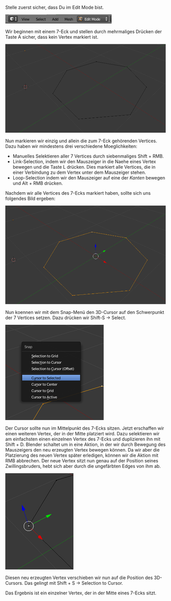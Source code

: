 Stelle zuerst sicher, dass Du im Edit Mode bist.

![](img/editmode.png)

Wir beginnen mit einem 7-Eck und stellen durch mehrmaliges Drücken der Taste A sicher, dass kein Vertex markiert ist.

![](img/7gon-unselected.png)

Nun markieren wir einzig und allein die zum 7-Eck gehörenden Vertices. Dazu haben wir mindestens drei verschiedene Moeglichkeiten:

* Manuelles Selektieren aller 7 Vertices durch siebenmaliges Shift + RMB.
* Link-Selection, indem wir den Mauszeiger in die Naehe eines Vertex bewegen und die Taste L drücken. Dies markiert alle Vertices, die in einer Verbindung zu dem Vertex unter dem Mauszeiger stehen. 
* Loop-Selection indem wir den Mauszeiger auf eine der _Kanten_ bewegen und Alt + RMB drücken.

Nachdem wir alle Vertices des 7-Ecks markiert haben, sollte sich uns folgendes Bild ergeben:

![](img/7gon-selected.png)

Nun koennen wir mit dem Snap-Menü den 3D-Cursor auf den Schwerpunkt der 7 Vertices setzen. Dazu drücken wir Shift-S -> Select.

![](img/snap-cursor-to-s.png)

Der Cursor sollte nun im Mittelpunkt des 7-Ecks sitzen. Jetzt erschaffen wir einen weiteren Vertex, der in der Mitte platziert wird. Dazu selektieren wir am einfachsten einen einzelnen Vertex des 7-Ecks und duplizieren ihn mit Shift + D. Blender schaltet um in eine Aktion, in der wir durch Bewegung des Mauszeigers den neu erzeugten Vertex bewegen können. Da wir aber die Platzierung des neuen Vertex später erledigen, können wir die Aktion mit RMB abbrechen. Der neue Vertex sitzt nun genau auf der Position seines Zwillingsbruders, hebt sich aber durch die ungefärbten Edges von ihm ab.

![](img/dupl-vert-sel.png)

Diesen neu erzeugten Vertex verschieben wir nun auf die Position des 3D-Cursors. Das gelingt mit Shift + S -> Selection to Cursor.

Das Ergebnis ist ein einzelner Vertex, der in der Mitte eines 7-Ecks sitzt. 
